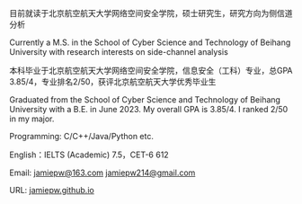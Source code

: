 目前就读于北京航空航天大学网络空间安全学院，硕士研究生，研究方向为侧信道分析  

Currently a M.S. in the School of Cyber Science and Technology of Beihang University with research interests on side-channel analysis

本科毕业于北京航空航天大学网络空间安全学院，信息安全（工科）专业，总GPA 3.85/4，专业排名2/50，获评北京航空航天大学优秀毕业生  

Graduated from the School of Cyber Science and Technology of Beihang University with a B.E. in June 2023. My overall GPA is 3.85/4. I ranked 2/50 in my major.

Programming: C/C++/Java/Python etc.

English：IELTS (Academic) 7.5，CET-6 612

Email: jamiepw@163.com jamiepw214@gmail.com

URL: [jamiepw.github.io](https://jamiepw.github.io/)

